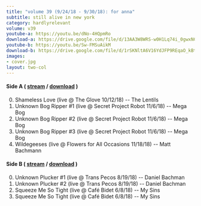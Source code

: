 ```yaml
---
title: "volume 39 (9/24/18 - 9/30/18): for anna"
subtitle: still alive in new york
category: hardlyrelevant
volume: v39
youtube-a: https://youtu.be/dNo-4HQpmRo
download-a: https://drive.google.com/file/d/13AA3W8WRS-w0H1Lq74i_0gwxNCnpyK_E/view?usp=drivesdk
youtube-b: https://youtu.be/Sw-FMSuAikM
download-b: https://drive.google.com/file/d/1rSKNltA6V16YdJFP9REqaO_kBthX38As/view?usp=drivesdk
images:
- cover.jpg
layout: two-col
---
```

#### Side A ( <a target="_blank" href="{{ page.youtube-a }}">stream</a> / <a target="_blank" href="{{ page.download-a }}">download</a> ) ####
0. Shameless Love (live @ The Glove 10/12/18) -- The Lentils
1. Unknown Bog Ripper #1 (live @ Secret Project Robot 11/6/18) -- Mega Bog
2. Unknown Bog Ripper #2 (live @ Secret Project Robot 11/6/18) -- Mega Bog
3. Unknown Bog Ripper #3 (live @ Secret Project Robot 11/6/18) -- Mega Bog
4. Wildegeeses (live @ Flowers for All Occasions 11/18/18) -- Matt Bachmann

#### Side B ( <a target="_blank" href="{{ page.youtube-b }}">stream</a> / <a target="_blank" href="{{ page.download-b }}">download</a> ) ####
0. Unknown Plucker #1 (live @ Trans Pecos 8/19/18) -- Daniel Bachman
1. Unknown Plucker #2 (live @ Trans Pecos 8/19/18) -- Daniel Bachman
2. Squeeze Me So Tight (live @ Café Bidet 6/8/18) -- My Sins
3. Squeeze Me So Tight (live @ Café Bidet 6/8/18) -- My Sins
